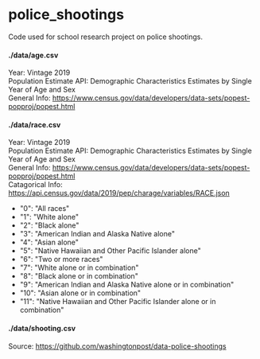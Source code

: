 # police_shootings
Code used for school research project on police shootings.


#### ./data/age.csv
Year: Vintage 2019 <br>
Population Estimate API: Demographic Characteristics Estimates by Single Year of Age and Sex <br>
General Info: https://www.census.gov/data/developers/data-sets/popest-popproj/popest.html


#### ./data/race.csv
Year: Vintage 2019 <br>
Population Estimate API: Demographic Characteristics Estimates by Single Year of Age and Sex <br>
General Info: https://www.census.gov/data/developers/data-sets/popest-popproj/popest.html <br>
Catagorical Info: https://api.census.gov/data/2019/pep/charage/variables/RACE.json <br>
- "0": "All races"
- "1": "White alone"
- "2": "Black alone"
- "3": "American Indian and Alaska Native alone"
- "4": "Asian alone"
- "5": "Native Hawaiian and Other Pacific Islander alone"
- "6": "Two or more races"
- "7": "White alone or in combination"
- "8": "Black alone or in combination"
- "9": "American Indian and Alaska Native alone or in combination"
- "10": "Asian alone or in combination"
- "11": "Native Hawaiian and Other Pacific Islander alone or in combination"


#### ./data/shooting.csv
Source: https://github.com/washingtonpost/data-police-shootings
